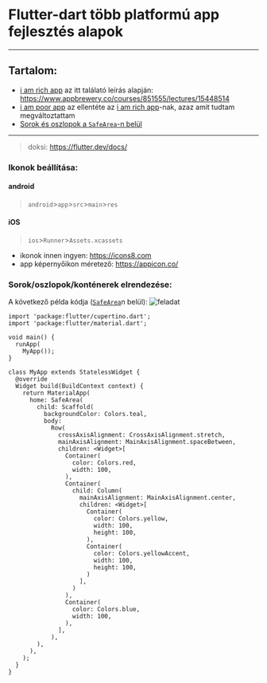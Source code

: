 # Flutter-dart több platformú app fejlesztés alapok

----
## Tartalom:
- [i am rich app](https://github.com/gabboraron/Flutter_appfejlesztes/tree/master/i_am_rich) az itt találató leírás alapján: https://www.appbrewery.co/courses/851555/lectures/15448514
- [i am poor app](https://github.com/gabboraron/Flutter_appfejlesztes/tree/master/i_am_poor) az ellentéte az [i am rich app](https://github.com/gabboraron/Flutter_appfejlesztes/tree/master/i_am_rich)-nak, azaz amit tudtam megváltoztattam
- [Sorok és oszlopok a `SafeArea`-n belül](https://github.com/gabboraron/Flutter_appfejlesztes/wiki/Sorok-&-Oszlopok)
----
> doksi: https://flutter.dev/docs/

### Ikonok beállítása:
#### android
> `android`>`app`>`src`>`main`>`res`
#### iOS
> `ios`>`Runner`>`Assets.xcassets`
- ikonok innen ingyen: https://icons8.com
- app képernyőikon méretező: https://appicon.co/

### Sorok/oszlopok/konténerek elrendezése:
A következő példa kódja ([`SafeArea`](https://api.flutter.dev/flutter/widgets/SafeArea-class.html)n belül):
![feladat](https://drive.google.com/uc?export=download&id=1k7oW5qVLJqzw_lEFsOFS_qKmkGjBX1pL)
```Flutter
import 'package:flutter/cupertino.dart';
import 'package:flutter/material.dart';

void main() {
  runApp(
    MyApp());
}

class MyApp extends StatelessWidget {
  @override
  Widget build(BuildContext context) {
    return MaterialApp(
      home: SafeArea(
        child: Scaffold(
          backgroundColor: Colors.teal,
          body:
            Row(
              crossAxisAlignment: CrossAxisAlignment.stretch,
              mainAxisAlignment: MainAxisAlignment.spaceBetween,
              children: <Widget>[
                Container(
                  color: Colors.red,
                  width: 100,
                ),
                Container(
                  child: Column(
                    mainAxisAlignment: MainAxisAlignment.center,
                    children: <Widget>[
                      Container(
                        color: Colors.yellow,
                        width: 100,
                        height: 100,
                      ),
                      Container(
                        color: Colors.yellowAccent,
                        width: 100,
                        height: 100,
                      )
                    ],
                  )
                ),
                Container(
                  color: Colors.blue,
                  width: 100,
                ),
              ],
            ),
        ),
      ),
    );
  }
}
```
